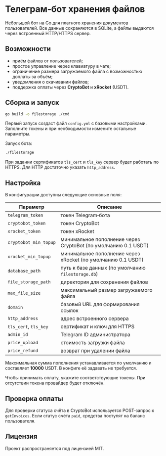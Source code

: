 # Телеграм‑бот хранения файлов

Небольшой бот на Go для платного хранения документов пользователей. Все данные сохраняются в SQLite, а файлы выдаются через встроенный HTTP/HTTPS сервер.

## Возможности

- приём файлов от пользователей;
- простое управление через клавиатуру в чате;
- ограничение размера загружаемого файла с возможностью доплаты за объём;
- уведомления о скачивании файлов;
- поддержка оплаты через **CryptoBot** и **xRocket** (USDT).

## Сборка и запуск

```bash
go build -o filestorage ./cmd
```

Первый запуск создаст файл `config.yml` с базовыми настройками. Заполните токены и при необходимости измените остальные параметры.

Запуск бота:

```bash
./filestorage
```

При задании сертификатов `tls_cert` и `tls_key` сервер будет работать по HTTPS. Для HTTP достаточно указать `http_address`.

## Настройка

В конфигурации доступны следующие основные поля:

| Параметр | Описание |
|---------|----------|
| `telegram_token` | токен Telegram‑бота |
| `cryptobot_token` | токен CryptoBot |
| `xrocket_token` | токен xRocket |
| `cryptobot_min_topup` | минимальное пополнение через CryptoBot (по умолчанию 0.1 USDT) |
| `xrocket_min_topup` | минимальное пополнение через xRocket (по умолчанию 0.1 USDT) |
| `database_path` | путь к базе данных (по умолчанию `filestorage.db`) |
| `file_storage_path` | директория для сохранения файлов |
| `max_file_size` | максимальный размер загружаемого файла |
| `domain` | базовый URL для формирования ссылок |
| `http_address` | адрес встроенного сервера |
| `tls_cert`, `tls_key` | сертификат и ключ для HTTPS |
| `admin_id` | Telegram ID администратора |
| `price_upload` | стоимость загрузки файла |
| `price_refund` | возврат при удалении файла |

Максимальная сумма пополнения устанавливается по умолчанию и составляет **10000** USDT. В конфиге её задавать не требуется.

Чтобы принимать оплату, укажите соответствующие токены. При отсутствии токена провайдер будет отключён.

## Проверка оплаты

Для проверки статуса счёта в CryptoBot используется POST‑запрос к `getInvoices`. Если статус счёта `paid`, средства поступят на баланс пользователя.

## Лицензия

Проект распространяется под лицензией MIT.
